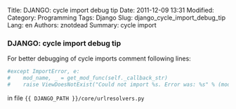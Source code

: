Title: DJANGO: cycle import debug tip
Date: 2011-12-09 13:31
Modified: 
Category: Programming
Tags: Django
Slug: django_cycle_import_debug_tip
Lang: en
Authors: znotdead
Summary: cycle import

### DJANGO: cycle import debug tip

For better debugging of cycle imports comment following lines:
```python
#except ImportError, e:
#    mod_name, _ = get_mod_func(self._callback_str)
#    raise ViewDoesNotExist("Could not import %s. Error was: %s" % (mod_name, str(e)))
```
in file `{{ DJANGO_PATH }}/core/urlresolvers.py`

